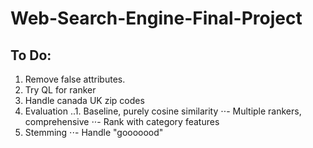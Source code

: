 Web-Search-Engine-Final-Project
===============================

To Do:
-----
1. Remove false attributes.
2. Try QL for ranker
3. Handle canada UK zip codes
4. Evaluation
..1. Baseline, purely cosine similarity
⋅⋅- Multiple rankers, comprehensive
⋅⋅- Rank with category features
5. Stemming
⋅⋅- Handle "gooooood" 
